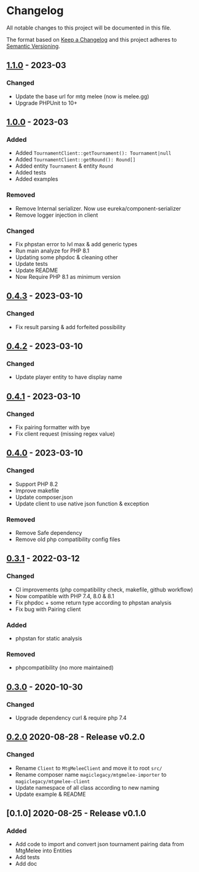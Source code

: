 # Changelog
All notable changes to this project will be documented in this file.

The format based on [Keep a Changelog](http://keepachangelog.com/en/1.0.0/)
and this project adheres to [Semantic Versioning](http://semver.org/spec/v2.0.0.html).

## [1.1.0] - 2023-03
[1.1.0]: https://github.com/MagicLegacy/mtgmelee-client/compare/1.0.0...1.1.0
### Changed
- Update the base url for mtg melee (now is melee.gg)
- Upgrade PHPUnit to 10+


## [1.0.0] - 2023-03
[1.0.0]: https://github.com/MagicLegacy/mtgmelee-client/compare/0.4.3...1.0.0
### Added
- Added `TournamentClient::getTournament(): Tournament|null`
- Added `TournamentClient::getRound(): Round[]`
- Added entity `Tournament` & entity `Round`
- Added tests
- Added examples
### Removed
- Remove Internal serializer. Now use eureka/component-serializer
- Remove logger injection in client
### Changed
- Fix phpstan error to lvl max & add generic types
- Run main analyze for PHP 8.1
- Updating some phpdoc & cleaning other
- Update tests
- Update README
- Now Require PHP 8.1 as minimum version


## [0.4.3] - 2023-03-10
[0.4.3]: https://github.com/MagicLegacy/mtgmelee-client/compare/0.4.2...0.4.3
### Changed
- Fix result parsing & add forfeited possibility

## [0.4.2] - 2023-03-10
[0.4.2]: https://github.com/MagicLegacy/mtgmelee-client/compare/0.4.1...0.4.2
### Changed
- Update player entity to have display name

## [0.4.1] - 2023-03-10
[0.4.1]: https://github.com/MagicLegacy/mtgmelee-client/compare/0.4.0...0.4.1
### Changed
- Fix pairing formatter with bye
- Fix client request (missing regex value)

## [0.4.0] - 2023-03-10
[0.4.0]: https://github.com/MagicLegacy/mtgmelee-client/compare/0.3.1...0.4.0
### Changed
- Support PHP 8.2
- Improve makefile
- Update composer.json
- Update client to use native json function & exception
### Removed
- Remove Safe dependency
- Remove old php compatibility config files


## [0.3.1] - 2022-03-12
[0.3.1]: https://github.com/MagicLegacy/mtgmelee-client/compare/0.3.0...0.3.1
### Changed
- CI improvements (php compatibility check, makefile, github workflow)
- Now compatible with PHP 7.4, 8.0 & 8.1
- Fix phpdoc + some return type according to phpstan analysis
- Fix bug with Pairing client
### Added
- phpstan for static analysis
### Removed
- phpcompatibility (no more maintained)

## [0.3.0] - 2020-10-30
[0.3.0]: https://github.com/MagicLegacy/mtgmelee-client/compare/0.2.0...0.3.0
### Changed
- Upgrade dependency curl & require php 7.4


## [0.2.0] 2020-08-28 - Release v0.2.0
[0.2.0]: https://github.com/MagicLegacy/mtgmelee-client/compare/0.1.0...0.2.0
### Changed
- Rename `Client` to `MtgMeleeClient` and move it to root `src/`
- Rename composer name `magiclegacy/mtgmelee-importer` to `magiclegacy/mtgmelee-client`
- Update namespace of all class according to new naming
- Update example & README

## [0.1.0] 2020-08-25 - Release v0.1.0
### Added
- Add code to import and convert json tournament pairing data from MtgMelee into Entities
- Add tests
- Add doc
